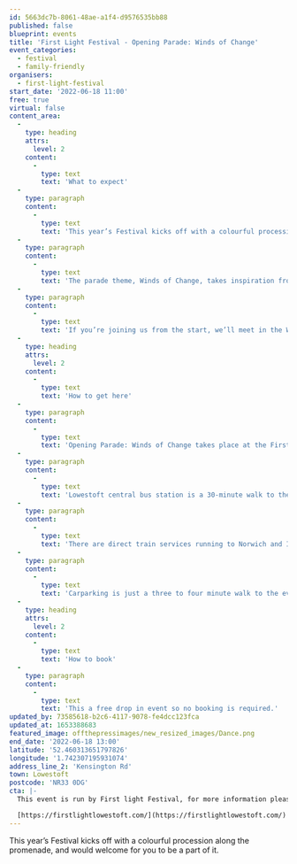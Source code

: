 ```yaml
---
id: 5663dc7b-8061-48ae-a1f4-d9576535bb88
published: false
blueprint: events
title: 'First Light Festival - Opening Parade: Winds of Change'
event_categories:
  - festival
  - family-friendly
organisers:
  - first-light-festival
start_date: '2022-06-18 11:00'
free: true
virtual: false
content_area:
  -
    type: heading
    attrs:
      level: 2
    content:
      -
        type: text
        text: 'What to expect'
  -
    type: paragraph
    content:
      -
        type: text
        text: 'This year’s Festival kicks off with a colourful procession along the promenade, and we’d love for you to be a part of it. We’re inviting you to march, dance, stomp and skip together with local schools and community groups. We’ll parade with our banners, wind torches and whirligigs along the Upper Esplanade towards Cliff Road, then we will drop down onto the beach and continue along the sand to the Sunlight Stage. There, we’ll all open this year’s Festival with a performance of John Ward’s The Light Returns, our festival anthem.'
  -
    type: paragraph
    content:
      -
        type: text
        text: 'The parade theme, Winds of Change, takes inspiration from weather patterns around the world, and will see banners, giant recycled whirligigs and wind torches that have been made by local communities in the run up to the Festival.'
  -
    type: paragraph
    content:
      -
        type: text
        text: 'If you’re joining us from the start, we’ll meet in the Wellington Esplanade Gardens opposite Claremont Pier, setting off at 11.00am. Make sure to dress in colourful clothing (face painting encouraged!), and bring something to bang, blow or make noise with.'
  -
    type: heading
    attrs:
      level: 2
    content:
      -
        type: text
        text: 'How to get here'
  -
    type: paragraph
    content:
      -
        type: text
        text: 'Opening Parade: Winds of Change takes place at the First Light Festival, NR33 0DG.'
  -
    type: paragraph
    content:
      -
        type: text
        text: 'Lowestoft central bus station is a 30-minute walk to the event site. For local services the X1, Coastal Clipper 99 and 103 stop at Kensington Road.'
  -
    type: paragraph
    content:
      -
        type: text
        text: 'There are direct train services running to Norwich and Ipswich, and on-going connections to Cambridge and London Liverpool Street. The last train from Lowestoft to Ipswich on Saturday is at 21:06. For Norwich, the last train departs Lowestoft at 23:30. For timetables, visit Greater Anglia.'
  -
    type: paragraph
    content:
      -
        type: text
        text: 'Carparking is just a three to four minute walk to the event site.'
  -
    type: heading
    attrs:
      level: 2
    content:
      -
        type: text
        text: 'How to book'
  -
    type: paragraph
    content:
      -
        type: text
        text: 'This a free drop in event so no booking is required.'
updated_by: 73585618-b2c6-4117-9078-fe4dcc123fca
updated_at: 1653388683
featured_image: offthepressimages/new_resized_images/Dance.png
end_date: '2022-06-18 13:00'
latitude: '52.460313651797826'
longitude: '1.742307195931074'
address_line_2: 'Kensington Rd'
town: Lowestoft
postcode: 'NR33 0DG'
cta: |-
  This event is run by First light Festival, for more information please get in touch via:

  [https://firstlightlowestoft.com/](https://firstlightlowestoft.com/)
---
```

This year’s Festival kicks off with a colourful procession along the promenade, and would welcome for you to be a part of it.